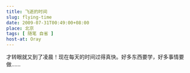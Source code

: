 ```yaml
---
title: 飞逝的时间
slug: flying-time
date: 2009-07-31T00:49:00+08:00
place: 北京
tags: [ 随笔 自省 ]
host-at: Oray
---
```

才转眼就又到了凌晨！现在每天的时间过得真快。好多东西要学，好多事情要做……
